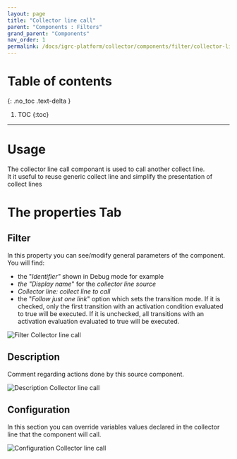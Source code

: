 ```yaml
---
layout: page
title: "Collector line call"
parent: "Components : Filters"
grand_parent: "Components"
nav_order: 1
permalink: /docs/igrc-platform/collector/components/filter/collector-line-call/
---
```


# Table of contents
{: .no_toc .text-delta }

1. TOC
{:toc}
---

# Usage

The collector line call componant is used to call another collect line.   
It it useful to reuse generic collect line and simplify the presentation of collect lines  

# The properties Tab

## Filter

In this property you can see/modify general parameters of the component. You will find:

- the "_Identifier"_ shown in Debug mode for example
- _the "Display name_" for the _collector line source_
- _Collector line: collect line to call_
- the "_Follow just one link_" option which sets the transition mode. If it is checked, only the first transition with an activation condition evaluated to true will be executed. If it is unchecked, all transitions with an activation evaluation evaluated to true will be executed.

![Filter Collector line call](igrc-platform/collector/components/filters/filter-collector-line-call/images/Collector_line_call_2018-04-04_12_00_17-.png "Filter Collector line call")

## Description

Comment regarding actions done by this source component.

![Description Collector line call](igrc-platform/collector/components/filters/filter-collector-line-call/images/Collector_line_call_2018-04-04_12_01_10-.png " Description Collector line call")

## Configuration

In this section you can override variables values declared in the collector line that the component will call.

![Configuration Collector line call](igrc-platform/collector/components/filters/filter-collector-line-call/images/Collector_line_call_2018-04-04_12_01_28-.png " Configuration Collector line call")
